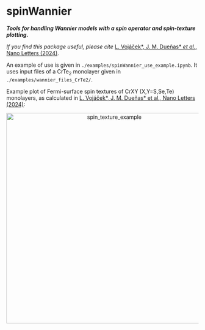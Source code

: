 # spinWannier
**<i>Tools for handling Wannier models with a spin operator and spin-texture plotting.</i>**

_If you find this package useful, please cite_ [L. Vojáček*, J. M. Dueñas* _et al._, Nano Letters (2024)](https://pubs.acs.org/doi/10.1021/acs.nanolett.4c03029).

An example of use is given in ``./examples/spinWannier_use_example.ipynb``. It uses input files of a CrTe<sub>2</sub> monolayer given in ``./examples/wannier_files_CrTe2/``.

Example plot of Fermi-surface spin textures of CrXY (X,Y=S,Se,Te) monolayers, 
as calculated in [L. Vojáček*, J. M. Dueñas* et al., Nano Letters (2024)](https://pubs.acs.org/doi/10.1021/acs.nanolett.4c03029):
<center><img src="https://github.com/user-attachments/assets/5204849c-0fa1-419f-9955-6c55c014babe" alt="spin_texture_example" width="550" /></center>

